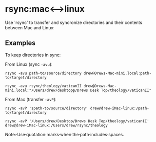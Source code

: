 # rsync:mac<-->linux

Use 'rsync' to transfer and syncronize directories and their contents between Mac and Linux:

## Examples

To keep directories in sync:

From Linux (sync `-avu`):
 
  `rsync -avu path-to/source/directory drew@Drews-Mac-mini.local:path-to/target/directory`
  
  `rsync -avu rsync/theology/vaticanII drew@Drews-Mac-mini.local:"/Users/drew/desktopp/Drews Desk Top/theology/vaticanII"`

From Mac (transfer `-avP`):

   `rsync -avP 'spath-to/source/directory' drew@drew-iMac-linux:/path-to/target/directory`

  `rsync -avP '/Users/drew/Desktop/Drews Desk Top/theology/vaticanII' drew@drew-iMac-linux:/Users/drew/rsync/theology`

Note:·Use·quotation·marks·when·the·path·includes·spaces.




